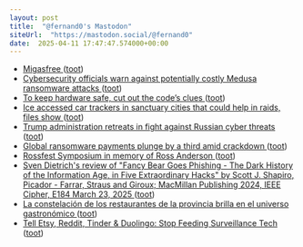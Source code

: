 ```yaml
---
layout: post
title:  "@fernand0's Mastodon"
siteUrl:  "https://mastodon.social/@fernand0"
date:  2025-04-11 17:47:47.574000+00:00
---
```

*  [Migasfree ](https://avecesunafoto.wordpress.com/2025/04/10/migasfree) ([toot](https://mastodon.social/@fernand0/114320583398099640))
*  [Cybersecurity officials warn against potentially costly Medusa ransomware attacks ](https://www.ksl.com/article/51276010/cybersecurity-officials-warn-against-potentially-costly-medusa-ransomware-attack) ([toot](https://mastodon.social/@fernand0/114320513423377828))
*  [To keep hardware safe, cut out the code’s clues ](https://news.mit.edu/2025/to-keep-hardware-safe-cut-out-codes-clues-021) ([toot](https://mastodon.social/@fernand0/114320180012292327))
*  [Ice accessed car trackers in sanctuary cities that could help in raids, files show ](https://www.theguardian.com/us-news/2025/mar/11/ice-car-trackers-sanctuary-citie) ([toot](https://mastodon.social/@fernand0/114319982362206718))
*  [Trump administration retreats in fight against Russian cyber threats ](https://www.theguardian.com/us-news/2025/feb/28/trump-russia-hacking-cyber-securit) ([toot](https://mastodon.social/@fernand0/114319720110901747))
*  [Global ransomware payments plunge by a third amid crackdown ](https://www.theguardian.com/technology/2025/feb/05/global-ransomware-payments-plunge-by-a-third-amid-crackdow) ([toot](https://mastodon.social/@fernand0/114319517872882823))
*  [Rossfest Symposium in memory of Ross Anderson ](https://www.cl.cam.ac.uk/events/rossfest) ([toot](https://mastodon.social/@fernand0/114319273030988153))
*  [Sven Dietrich's review of "Fancy Bear Goes Phishing - The Dark History of the Information Age, in Five Extraordinary Hacks"
       by Scott J. Shapiro, Picador - Farrar, Straus and Giroux; MacMillan Publishing 2024,
       IEEE Cipher, E184 March 23, 2025 ](https://www.ieee-security.org/Cipher/BookReviews/2025/Shapiro_by_dietrich.htm) ([toot](https://mastodon.social/@fernand0/114319121129329820))
*  [La constelación de los restaurantes de la provincia brilla en el universo gastronómico ](https://www.diariodelaltoaragon.es/noticias/comarcas/2025/03/30/la-constelacion-de-los-restaurantes-de-la-provincia-brilla-en-el-universo-gastronomico-1811679-daa.htm) ([toot](https://mastodon.social/@fernand0/114318910041823697))
*  [Tell Etsy, Reddit, Tinder &amp; Duolingo: Stop Feeding Surveillance Tech   ](https://foundation.mozilla.org/en/campaigns/no-data-for-surveillance-tech/) ([toot](https://mastodon.social/@fernand0/114318566541652836))
